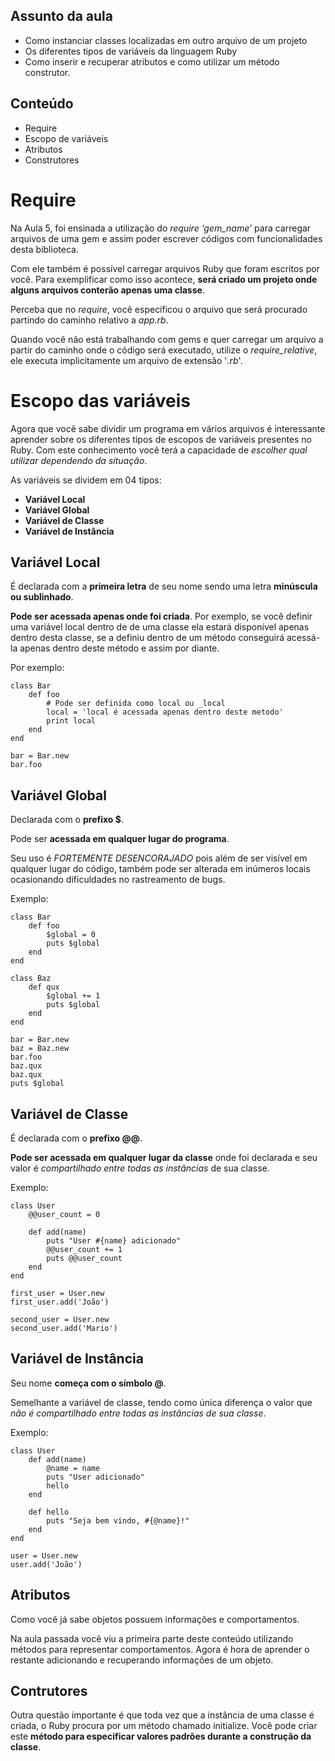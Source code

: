## Assunto da aula
- Como instanciar classes localizadas em outro arquivo de um projeto
- Os diferentes tipos de variáveis da linguagem Ruby
- Como inserir e recuperar atributos e como utilizar um método construtor.

## Conteúdo
- Require
- Escopo de variáveis
- Atributos
- Construtores

# Require

Na Aula 5, foi ensinada a utilização do *require ‘gem_name’* para carregar arquivos de uma gem e assim poder escrever códigos com funcionalidades desta biblioteca.

Com ele também é possível carregar arquivos Ruby que foram escritos por você. Para exemplificar como isso acontece, **será criado um projeto onde alguns arquivos conterão apenas uma classe**.

Perceba que no *require*, você especificou o arquivo que será procurado partindo do caminho relativo a *app.rb*.

Quando você não está trabalhando com gems e quer carregar um arquivo a partir do caminho onde o código será executado, utilize o *require_relative*, ele executa implicitamente um arquivo de extensão '*.rb*'.

# Escopo das variáveis

Agora que você sabe dividir um programa em vários arquivos é interessante aprender sobre os diferentes tipos de escopos de variáveis presentes no Ruby. Com este conhecimento você terá a capacidade de *escolher qual utilizar dependendo da situação*.

As variáveis se dividem em 04 tipos:

- **Variável Local**
- **Variável Global**
- **Variável de Classe**
- **Variável de Instância**

## Variável Local

É declarada com a **primeira letra** de seu nome sendo uma letra **minúscula ou sublinhado**.

**Pode ser acessada apenas onde foi criada**. Por exemplo, se você definir uma variável local dentro de de uma classe ela estará disponível apenas dentro desta classe, se a definiu dentro de um método conseguirá acessá-la apenas dentro deste método e assim por diante.

Por exemplo:

    class Bar
        def foo
            # Pode ser definida como local ou _local 
            local = 'local é acessada apenas dentro deste metodo'
            print local
        end
    end
    
    bar = Bar.new
    bar.foo

## Variável Global

Declarada com o **prefixo $**.

Pode ser **acessada em qualquer lugar do programa**.

Seu uso é *FORTEMENTE DESENCORAJADO* pois além de ser visível em qualquer lugar do código, também pode ser alterada em inúmeros locais ocasionando dificuldades no rastreamento de bugs.

Exemplo:

    class Bar
        def foo
            $global = 0
            puts $global
        end
    end
    
    class Baz
        def qux
            $global += 1
            puts $global
        end
    end

    bar = Bar.new
    baz = Baz.new
    bar.foo
    baz.qux
    baz.qux
    puts $global

## Variável de Classe

É declarada com o **prefixo @@**.

**Pode ser acessada em qualquer lugar da classe** onde foi declarada e seu valor é *compartilhado entre todas as instâncias* de sua classe.

Exemplo:

    class User
        @@user_count = 0

        def add(name)
            puts "User #{name} adicionado"
            @@user_count += 1
            puts @@user_count
        end
    end
    
    first_user = User.new
    first_user.add('João')
    
    second_user = User.new
    second_user.add('Mario')

## Variável de Instância

Seu nome **começa com o símbolo @**.

Semelhante a variável de classe, tendo como única diferença o valor que *não é compartilhado entre todas as instâncias de sua classe*.

Exemplo:

    class User
        def add(name)
            @name = name
            puts "User adicionado"
            hello
        end
    
        def hello
            puts "Seja bem vindo, #{@name}!"
        end
    end
    
    user = User.new
    user.add('João')

## Atributos

Como você já sabe objetos possuem informações e comportamentos.

Na aula passada você viu a primeira parte deste conteúdo utilizando métodos para representar comportamentos. Agora é hora de  aprender o restante adicionando e recuperando informações de um objeto.

## Contrutores

Outra questão importante é que toda vez que a instância de uma classe é criada, o Ruby procura por um método chamado initialize. Você pode criar este **método para especificar valores padrões durante a construção da classe**.

